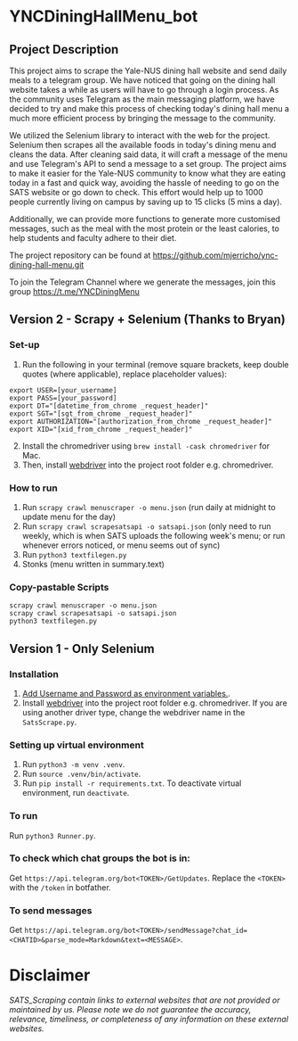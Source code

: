 # YNCDiningHallMenu_bot

## Project Description
This project aims to scrape the Yale-NUS dining hall website and send daily meals to a telegram group. We have noticed that going on the dining hall website takes a while as users will have to go through a login process. As the community uses Telegram as the main messaging platform, we have decided to try and make this process of checking today's dining hall menu a much more efficient process by bringing the message to the community. 

We utilized the Selenium library to interact with the web for the project. Selenium then scrapes all the available foods in today's dining menu and cleans the data. After cleaning said data, it will craft a message of the menu and use Telegram's API to send a message to a set group. The project aims to make it easier for the Yale-NUS community to know what they are eating today in a fast and quick way, avoiding the hassle of needing to go on the SATS website or go down to check. This effort would help up to 1000 people currently living on campus by saving up to 15 clicks (5 mins a day).

Additionally, we can provide more functions to generate more customised messages, such as the meal with the most protein or the least calories, to help students and faculty adhere to their diet. 

The project repository can be found at https://github.com/mjerricho/ync-dining-hall-menu.git

To join the Telegram Channel where we generate the messages, join this group https://t.me/YNCDiningMenu

## Version 2 - Scrapy + Selenium (Thanks to Bryan)
### Set-up
1. Run the following in your terminal (remove square brackets, keep double quotes (where applicable), replace placeholder values):

```
export USER=[your_username]
export PASS=[your_password]
export DT="[datetime_from_chrome _request_header]"
export SGT="[sgt_from_chrome _request_header]"
export AUTHORIZATION="[authorization_from_chrome _request_header]"
export XID="[xid_from_chrome _request_header]"
```
2. Install the chromedriver using `brew install -cask chromedriver` for Mac. 
3. Then, install [webdriver](https://chromedriver.chromium.org/downloads) into the project root folder e.g. chromedriver.

### How to run
1. Run `scrapy crawl menuscraper -o menu.json` (run daily at midnight to update menu for the day)
2. Run `scrapy crawl scrapesatsapi -o satsapi.json` (only need to run weekly, which is when SATS uploads the following week's menu; or run whenever errors noticed, or menu seems out of sync)
3. Run `python3 textfilegen.py`
4. Stonks (menu written in summary.text)

### Copy-pastable Scripts
```
scrapy crawl menuscraper -o menu.json
scrapy crawl scrapesatsapi -o satsapi.json
python3 textfilegen.py
```

## Version 1 - Only Selenium
### Installation
1. [Add Username and Password as environment variables.](https://phoenixnap.com/kb/set-environment-variable-mac).
2. Install [webdriver](https://chromedriver.chromium.org/downloads) into the project root folder e.g. chromedriver. If you are using another driver type, change the webdriver name in the `SatsScrape.py`.

### Setting up virtual environment
1. Run `python3 -m venv .venv`.
2. Run `source .venv/bin/activate`.
3. Run `pip install -r requirements.txt`.
To deactivate virtual environment, run `deactivate`.

### To run
Run `python3 Runner.py`.

### To check which chat groups the bot is in:
Get `https://api.telegram.org/bot<TOKEN>/GetUpdates`. Replace the `<TOKEN>` with the `/token` in botfather.

### To send messages
Get `https://api.telegram.org/bot<TOKEN>/sendMessage?chat_id=<CHATID>&parse_mode=Markdown&text=<MESSAGE>`.

# Disclaimer
_SATS_Scraping contain links to external websites that are not provided or maintained by us. Please note we do not guarantee the accuracy, relevance, timeliness, or completeness of any information on these external websites._